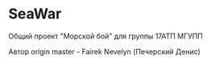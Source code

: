 # SeaWar

Общий проект "Морской бой" для группы 17АТП МГУПП

Автор origin master - Fairek Nevelyn (Печерский Денис)
